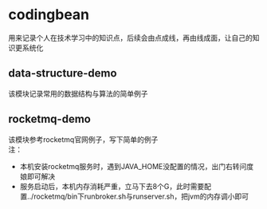 # codingbean
用来记录个人在技术学习中的知识点，后续会由点成线，再由线成面，让自己的知识更系统化

## data-structure-demo
该模块记录常用的数据结构与算法的简单例子

## rocketmq-demo
该模块参考rocketmq官网例子，写下简单的例子<br>
注：<br>
- 本机安装rocketmq服务时，遇到JAVA_HOME没配置的情况，出门右转问度娘即可解决
- 服务启动后，本机内存消耗严重，立马下去8个G，此时需要配置../rocketmq/bin下runbroker.sh与runserver.sh，把jvm的内存调小即可
